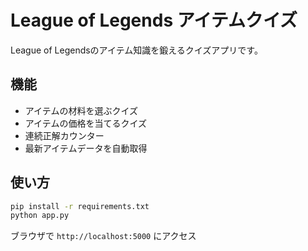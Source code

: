 # League of Legends アイテムクイズ

League of Legendsのアイテム知識を鍛えるクイズアプリです。

## 機能

- アイテムの材料を選ぶクイズ
- アイテムの価格を当てるクイズ  
- 連続正解カウンター
- 最新アイテムデータを自動取得

## 使い方

```bash
pip install -r requirements.txt
python app.py
```

ブラウザで `http://localhost:5000` にアクセス
